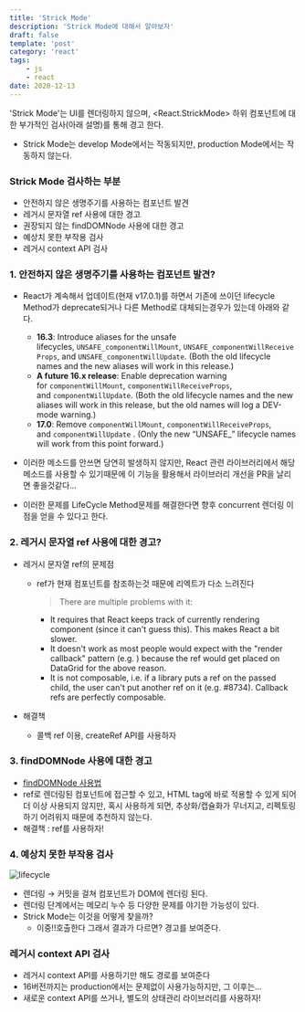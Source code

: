 ```yaml
---
title: 'Strick Mode'
description: 'Strick Mode에 대해서 알아보자'
draft: false
template: 'post'
category: 'react'
tags:
    - js
    - react
date: 2020-12-13
---
```


'Strick Mode'는 UI를 렌더링하지 않으며, <React.StrickMode> 하위 컴포넌트에 대한 부가적인 검사(아래 설명)를 통해 경고 한다.

-   Strick Mode는 develop Mode에서는 작동되지만, production Mode에서는 작동하지 않는다.

### Strick Mode 검사하는 부분

-   안전하지 않은 생명주기를 사용하는 컴포넌트 발견
-   레거시 문자열 ref 사용에 대한 경고
-   권장되지 않는 findDOMNode 사용에 대한 경고
-   예상치 못한 부작용 검사
-   레거시 context API 검사

### 1. 안전하지 않은 생명주기를 사용하는 컴포넌트 발견?

-   React가 계속해서 업데이트(현재 v17.0.1)를 하면서 기존에 쓰이던 lifecycle Method가 deprecate되거나 다른 Method로 대체되는경우가 있는데 아래와 같다.

    -   **16.3**: Introduce aliases for the unsafe lifecycles, `UNSAFE_componentWillMount`, `UNSAFE_componentWillReceiveProps`, and `UNSAFE_componentWillUpdate`. (Both the old lifecycle names and the new aliases will work in this release.)
    -   **A future 16.x release**: Enable deprecation warning for `componentWillMount`, `componentWillReceiveProps`, and `componentWillUpdate`. (Both the old lifecycle names and the new aliases will work in this release, but the old names will log a DEV-mode warning.)
    -   **17.0**: Remove `componentWillMount`, `componentWillReceiveProps`, and `componentWillUpdate` . (Only the new “UNSAFE\_” lifecycle names will work from this point forward.)

-   이러한 메소드를 안쓰면 당연히 발생하지 않지만, React 관련 라이브러리에서 해당 메소드를 사용할 수 있기때문에 이 기능을 활용해서 라이브러리 개선을 PR을 날리면 좋을것같다...
-   이러한 문제를 LifeCycle Method문제를 해결한다면 향후 concurrent 렌더링 이점을 얻을 수 있다고 한다.

### 2. 레거시 문자열 ref 사용에 대한 경고?

-   레거시 문자열 ref의 문제점

    -   ref가 현재 컴포넌트를 참조하는것 때문에 리엑트가 다소 느려진다

        > There are multiple problems with it:

        -   It requires that React keeps track of currently rendering component (since it can't guess this). This makes React a bit slower.
        -   It doesn't work as most people would expect with the "render callback" pattern (e.g. <DataGrid renderRow={this.renderRow} />) because the ref would get placed on DataGrid for the above reason.
        -   It is not composable, i.e. if a library puts a ref on the passed child, the user can't put another ref on it (e.g. #8734). Callback refs are perfectly composable.

-   해결책
    -   콜백 ref 이용, createRef API를 사용하자

### 3. findDOMNode 사용에 대한 경고

-   [findDOMNode 사용법](https://ko.reactjs.org/docs/react-dom.html#finddomnode)
-   ref로 렌더링된 컴포넌트에 접근할 수 있고, HTML tag에 바로 적용할 수 있게 되어 더 이상 사용되지 않지만, 혹시 사용하게 되면, 추상화/캡슐화가 무너지고, 리펙토링 하기 어려워지 때문에 추천하지 않는다.
-   해결책 : ref를 사용하자!

### 4. 예상치 못한 부작용 검사

![lifecycle](../../assets/lifecycle2.png)

-   렌더링 → 커밋을 걸쳐 컴포넌트가 DOM에 렌더링 된다.
-   렌더링 단계에서는 메모리 누수 등 다양한 문제를 야기한 가능성이 있다.
-   Strick Mode는 이것을 어떻게 찾을까?
    -   이중!!호출한다 그래서 결과가 다르면? 경고를 보여준다.

### 레거시 context API 검사

-   레거시 context API를 사용하기만 해도 경로를 보여준다
-   16버전까지는 production에서는 문제없이 사용가능하지만, 그 이후는...
-   새로운 context API를 쓰거나, 별도의 상태관리 라이브러리를 사용하자!
